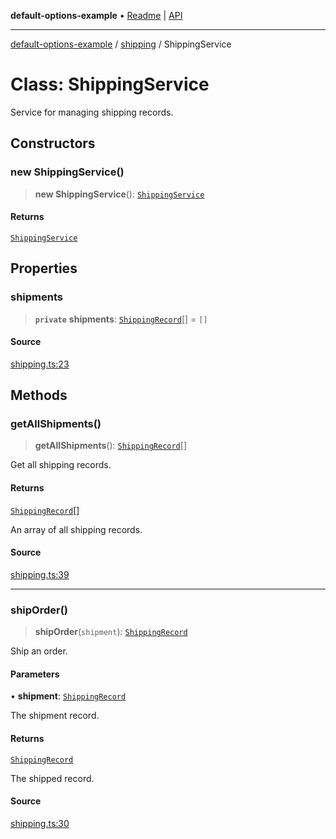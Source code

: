 **default-options-example** • [Readme](../../README.md) \| [API](../../modules.md)

***

[default-options-example](../../README.md) / [shipping](../README.md) / ShippingService

# Class: ShippingService

Service for managing shipping records.

## Constructors

### new ShippingService()

> **new ShippingService**(): [`ShippingService`](ShippingService.md)

#### Returns

[`ShippingService`](ShippingService.md)

## Properties

### shipments

> **`private`** **shipments**: [`ShippingRecord`](../interfaces/ShippingRecord.md)[] = `[]`

#### Source

[shipping.ts:23](https://github.com/tgreyuk/typedoc-plugin-markdown-examples/blob/4bb8c5d/examples/01-typedoc-plugin-markdown/src/shipping.ts#L23)

## Methods

### getAllShipments()

> **getAllShipments**(): [`ShippingRecord`](../interfaces/ShippingRecord.md)[]

Get all shipping records.

#### Returns

[`ShippingRecord`](../interfaces/ShippingRecord.md)[]

An array of all shipping records.

#### Source

[shipping.ts:39](https://github.com/tgreyuk/typedoc-plugin-markdown-examples/blob/4bb8c5d/examples/01-typedoc-plugin-markdown/src/shipping.ts#L39)

***

### shipOrder()

> **shipOrder**(`shipment`): [`ShippingRecord`](../interfaces/ShippingRecord.md)

Ship an order.

#### Parameters

• **shipment**: [`ShippingRecord`](../interfaces/ShippingRecord.md)

The shipment record.

#### Returns

[`ShippingRecord`](../interfaces/ShippingRecord.md)

The shipped record.

#### Source

[shipping.ts:30](https://github.com/tgreyuk/typedoc-plugin-markdown-examples/blob/4bb8c5d/examples/01-typedoc-plugin-markdown/src/shipping.ts#L30)
